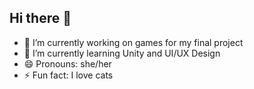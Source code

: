 ## Hi there 👋

- 🔭 I’m currently working on games for my final project
- 🌱 I’m currently learning Unity and UI/UX Design
- 😄 Pronouns: she/her
- ⚡ Fun fact: I love cats

